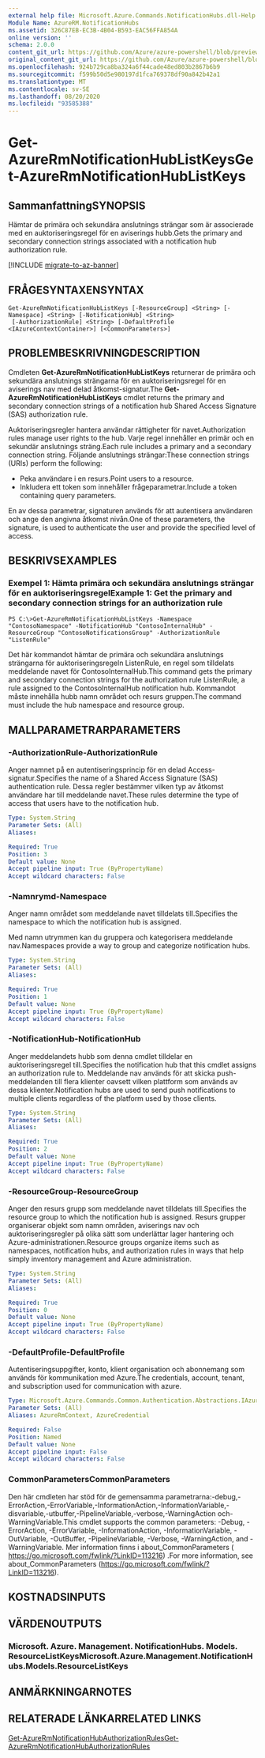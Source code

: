 ```yaml
---
external help file: Microsoft.Azure.Commands.NotificationHubs.dll-Help.xml
Module Name: AzureRM.NotificationHubs
ms.assetid: 326C87EB-EC3B-4B04-B593-EAC56FFA854A
online version: ''
schema: 2.0.0
content_git_url: https://github.com/Azure/azure-powershell/blob/preview/src/ResourceManager/NotificationHubs/Commands.NotificationHubs/help/Get-AzureRmNotificationHubListKeys.md
original_content_git_url: https://github.com/Azure/azure-powershell/blob/preview/src/ResourceManager/NotificationHubs/Commands.NotificationHubs/help/Get-AzureRmNotificationHubListKeys.md
ms.openlocfilehash: 924b729ca8ba324a6f44cade48ed803b2867b6b9
ms.sourcegitcommit: f599b50d5e980197d1fca769378df90a842b42a1
ms.translationtype: MT
ms.contentlocale: sv-SE
ms.lasthandoff: 08/20/2020
ms.locfileid: "93585388"
---
```

# <span data-ttu-id="48d84-101">Get-AzureRmNotificationHubListKeys</span><span class="sxs-lookup"><span data-stu-id="48d84-101">Get-AzureRmNotificationHubListKeys</span></span>

## <span data-ttu-id="48d84-102">Sammanfattning</span><span class="sxs-lookup"><span data-stu-id="48d84-102">SYNOPSIS</span></span>
<span data-ttu-id="48d84-103">Hämtar de primära och sekundära anslutnings strängar som är associerade med en auktoriseringsregel för en aviserings hubb.</span><span class="sxs-lookup"><span data-stu-id="48d84-103">Gets the primary and secondary connection strings associated with a notification hub authorization rule.</span></span>

[!INCLUDE [migrate-to-az-banner](../../includes/migrate-to-az-banner.md)]

## <span data-ttu-id="48d84-104">FRÅGESYNTAXEN</span><span class="sxs-lookup"><span data-stu-id="48d84-104">SYNTAX</span></span>

```
Get-AzureRmNotificationHubListKeys [-ResourceGroup] <String> [-Namespace] <String> [-NotificationHub] <String>
 [-AuthorizationRule] <String> [-DefaultProfile <IAzureContextContainer>] [<CommonParameters>]
```

## <span data-ttu-id="48d84-105">PROBLEMBESKRIVNING</span><span class="sxs-lookup"><span data-stu-id="48d84-105">DESCRIPTION</span></span>
<span data-ttu-id="48d84-106">Cmdleten **Get-AzureRmNotificationHubListKeys** returnerar de primära och sekundära anslutnings strängarna för en auktoriseringsregel för en aviserings nav med delad åtkomst-signatur.</span><span class="sxs-lookup"><span data-stu-id="48d84-106">The **Get-AzureRmNotificationHubListKeys** cmdlet returns the primary and secondary connection strings of a notification hub Shared Access Signature (SAS) authorization rule.</span></span>

<span data-ttu-id="48d84-107">Auktoriseringsregler hantera användar rättigheter för navet.</span><span class="sxs-lookup"><span data-stu-id="48d84-107">Authorization rules manage user rights to the hub.</span></span>
<span data-ttu-id="48d84-108">Varje regel innehåller en primär och en sekundär anslutnings sträng.</span><span class="sxs-lookup"><span data-stu-id="48d84-108">Each rule includes a primary and a secondary connection string.</span></span>
<span data-ttu-id="48d84-109">Följande anslutnings strängar:</span><span class="sxs-lookup"><span data-stu-id="48d84-109">These connection strings (URIs) perform the following:</span></span>

- <span data-ttu-id="48d84-110">Peka användare i en resurs.</span><span class="sxs-lookup"><span data-stu-id="48d84-110">Point users to a resource.</span></span>
- <span data-ttu-id="48d84-111">Inkludera ett token som innehåller frågeparametrar.</span><span class="sxs-lookup"><span data-stu-id="48d84-111">Include a token containing query parameters.</span></span>

<span data-ttu-id="48d84-112">En av dessa parametrar, signaturen används för att autentisera användaren och ange den angivna åtkomst nivån.</span><span class="sxs-lookup"><span data-stu-id="48d84-112">One of these parameters, the signature, is used to authenticate the user and provide the specified level of access.</span></span>

## <span data-ttu-id="48d84-113">BESKRIVS</span><span class="sxs-lookup"><span data-stu-id="48d84-113">EXAMPLES</span></span>

### <span data-ttu-id="48d84-114">Exempel 1: Hämta primära och sekundära anslutnings strängar för en auktoriseringsregel</span><span class="sxs-lookup"><span data-stu-id="48d84-114">Example 1: Get the primary and secondary connection strings for an authorization rule</span></span>
```
PS C:\>Get-AzureRmNotificationHubListKeys -Namespace "ContosoNamespace" -NotificationHub "ContosoInternalHub" -ResourceGroup "ContosoNotificationsGroup" -AuthorizationRule "ListenRule"
```

<span data-ttu-id="48d84-115">Det här kommandot hämtar de primära och sekundära anslutnings strängarna för auktoriseringsregeln ListenRule, en regel som tilldelats meddelande navet för ContosoInternalHub.</span><span class="sxs-lookup"><span data-stu-id="48d84-115">This command gets the primary and secondary connection strings for the authorization rule ListenRule, a rule assigned to the ContosoInternalHub notification hub.</span></span>
<span data-ttu-id="48d84-116">Kommandot måste innehålla hubb namn området och resurs gruppen.</span><span class="sxs-lookup"><span data-stu-id="48d84-116">The command must include the hub namespace and resource group.</span></span>

## <span data-ttu-id="48d84-117">MALLPARAMETRAR</span><span class="sxs-lookup"><span data-stu-id="48d84-117">PARAMETERS</span></span>

### <span data-ttu-id="48d84-118">-AuthorizationRule</span><span class="sxs-lookup"><span data-stu-id="48d84-118">-AuthorizationRule</span></span>
<span data-ttu-id="48d84-119">Anger namnet på en autentiseringsprincip för en delad Access-signatur.</span><span class="sxs-lookup"><span data-stu-id="48d84-119">Specifies the name of a Shared Access Signature (SAS) authentication rule.</span></span>
<span data-ttu-id="48d84-120">Dessa regler bestämmer vilken typ av åtkomst användare har till meddelande navet.</span><span class="sxs-lookup"><span data-stu-id="48d84-120">These rules determine the type of access that users have to the notification hub.</span></span>

```yaml
Type: System.String
Parameter Sets: (All)
Aliases: 

Required: True
Position: 3
Default value: None
Accept pipeline input: True (ByPropertyName)
Accept wildcard characters: False
```

### <span data-ttu-id="48d84-121">-Namnrymd</span><span class="sxs-lookup"><span data-stu-id="48d84-121">-Namespace</span></span>
<span data-ttu-id="48d84-122">Anger namn området som meddelande navet tilldelats till.</span><span class="sxs-lookup"><span data-stu-id="48d84-122">Specifies the namespace to which the notification hub is assigned.</span></span>

<span data-ttu-id="48d84-123">Med namn utrymmen kan du gruppera och kategorisera meddelande nav.</span><span class="sxs-lookup"><span data-stu-id="48d84-123">Namespaces provide a way to group and categorize notification hubs.</span></span>

```yaml
Type: System.String
Parameter Sets: (All)
Aliases: 

Required: True
Position: 1
Default value: None
Accept pipeline input: True (ByPropertyName)
Accept wildcard characters: False
```

### <span data-ttu-id="48d84-124">-NotificationHub</span><span class="sxs-lookup"><span data-stu-id="48d84-124">-NotificationHub</span></span>
<span data-ttu-id="48d84-125">Anger meddelandets hubb som denna cmdlet tilldelar en auktoriseringsregel till.</span><span class="sxs-lookup"><span data-stu-id="48d84-125">Specifies the notification hub that this cmdlet assigns an authorization rule to.</span></span>
<span data-ttu-id="48d84-126">Meddelande nav används för att skicka push-meddelanden till flera klienter oavsett vilken plattform som används av dessa klienter.</span><span class="sxs-lookup"><span data-stu-id="48d84-126">Notification hubs are used to send push notifications to multiple clients regardless of the platform used by those clients.</span></span>

```yaml
Type: System.String
Parameter Sets: (All)
Aliases: 

Required: True
Position: 2
Default value: None
Accept pipeline input: True (ByPropertyName)
Accept wildcard characters: False
```

### <span data-ttu-id="48d84-127">-ResourceGroup</span><span class="sxs-lookup"><span data-stu-id="48d84-127">-ResourceGroup</span></span>
<span data-ttu-id="48d84-128">Anger den resurs grupp som meddelande navet tilldelats till.</span><span class="sxs-lookup"><span data-stu-id="48d84-128">Specifies the resource group to which the notification hub is assigned.</span></span>
<span data-ttu-id="48d84-129">Resurs grupper organiserar objekt som namn områden, aviserings nav och auktoriseringsregler på olika sätt som underlättar lager hantering och Azure-administrationen.</span><span class="sxs-lookup"><span data-stu-id="48d84-129">Resource groups organize items such as namespaces, notification hubs, and authorization rules in ways that help simply inventory management and Azure administration.</span></span>

```yaml
Type: System.String
Parameter Sets: (All)
Aliases: 

Required: True
Position: 0
Default value: None
Accept pipeline input: True (ByPropertyName)
Accept wildcard characters: False
```

### <span data-ttu-id="48d84-130">-DefaultProfile</span><span class="sxs-lookup"><span data-stu-id="48d84-130">-DefaultProfile</span></span>
<span data-ttu-id="48d84-131">Autentiseringsuppgifter, konto, klient organisation och abonnemang som används för kommunikation med Azure.</span><span class="sxs-lookup"><span data-stu-id="48d84-131">The credentials, account, tenant, and subscription used for communication with azure.</span></span>

```yaml
Type: Microsoft.Azure.Commands.Common.Authentication.Abstractions.IAzureContextContainer
Parameter Sets: (All)
Aliases: AzureRmContext, AzureCredential

Required: False
Position: Named
Default value: None
Accept pipeline input: False
Accept wildcard characters: False
```

### <span data-ttu-id="48d84-132">CommonParameters</span><span class="sxs-lookup"><span data-stu-id="48d84-132">CommonParameters</span></span>
<span data-ttu-id="48d84-133">Den här cmdleten har stöd för de gemensamma parametrarna:-debug,-ErrorAction,-ErrorVariable,-InformationAction,-InformationVariable,-disvariable,-utbuffer,-PipelineVariable,-verbose,-WarningAction och-WarningVariable.</span><span class="sxs-lookup"><span data-stu-id="48d84-133">This cmdlet supports the common parameters: -Debug, -ErrorAction, -ErrorVariable, -InformationAction, -InformationVariable, -OutVariable, -OutBuffer, -PipelineVariable, -Verbose, -WarningAction, and -WarningVariable.</span></span> <span data-ttu-id="48d84-134">Mer information finns i about_CommonParameters ( https://go.microsoft.com/fwlink/?LinkID=113216) .</span><span class="sxs-lookup"><span data-stu-id="48d84-134">For more information, see about_CommonParameters (https://go.microsoft.com/fwlink/?LinkID=113216).</span></span>

## <span data-ttu-id="48d84-135">KOSTNADS</span><span class="sxs-lookup"><span data-stu-id="48d84-135">INPUTS</span></span>

## <span data-ttu-id="48d84-136">VÄRDEN</span><span class="sxs-lookup"><span data-stu-id="48d84-136">OUTPUTS</span></span>

### <span data-ttu-id="48d84-137">Microsoft. Azure. Management. NotificationHubs. Models. ResourceListKeys</span><span class="sxs-lookup"><span data-stu-id="48d84-137">Microsoft.Azure.Management.NotificationHubs.Models.ResourceListKeys</span></span>

## <span data-ttu-id="48d84-138">ANMÄRKNINGAR</span><span class="sxs-lookup"><span data-stu-id="48d84-138">NOTES</span></span>

## <span data-ttu-id="48d84-139">RELATERADE LÄNKAR</span><span class="sxs-lookup"><span data-stu-id="48d84-139">RELATED LINKS</span></span>

[<span data-ttu-id="48d84-140">Get-AzureRmNotificationHubAuthorizationRules</span><span class="sxs-lookup"><span data-stu-id="48d84-140">Get-AzureRmNotificationHubAuthorizationRules</span></span>](./Get-AzureRmNotificationHubAuthorizationRules.md)


